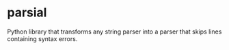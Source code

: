 # parsial
Python library that transforms any string parser into a parser that skips lines containing syntax errors.
